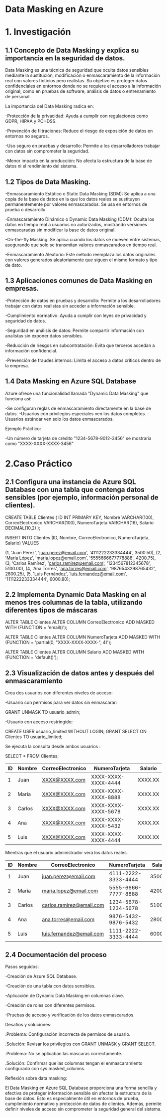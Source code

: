# Data Masking en Azure

# 1. Investigación
## 1.1 Concepto de Data Masking y explica su importancia en la seguridad de datos.

Data Masking es una técnica de seguridad que oculta datos sensibles mediante la sustitución, modificación o enmascaramiento de la información real con valores ficticios pero realistas. Su objetivo es proteger datos confidenciales en entornos donde no se requiere el acceso a la información original, como en pruebas de software, análisis de datos o entrenamiento de personal.

La importancia del Data Masking radica en:

-Protección de la privacidad: Ayuda a cumplir con regulaciones como GDPR, HIPAA y PCI-DSS.

-Prevención de filtraciones: Reduce el riesgo de exposición de datos en entornos no seguros.

-Uso seguro en pruebas y desarrollo: Permite a los desarrolladores trabajar con datos sin comprometer la seguridad.

-Menor impacto en la producción: No afecta la estructura de la base de datos ni el rendimiento del sistema.

## 1.2 Tipos de Data Masking.

-Enmascaramiento Estático o Static Data Masking (SDM): Se aplica a una copia de la base de datos en la que los datos reales se sustituyen permanentemente por valores enmascarados. Se usa en entornos de prueba o desarrollo.

-Enmascaramiento Dinámico o Dynamic Data Masking (DDM): Oculta los datos en tiempo real a usuarios no autorizados, mostrando versiones enmascaradas sin modificar la base de datos original.

-On-the-fly Masking: Se aplica cuando los datos se mueven entre sistemas, asegurando que solo se transmitan valores enmascarados en tiempo real.

-Enmascaramiento Aleatorio: Este método reemplaza los datos originales con valores generados aleatoriamente que siguen el mismo formato y tipo de dato.

## 1.3 Aplicaciones comunes de Data Masking en empresas.

-Protección de datos en pruebas y desarrollo: Permite a los desarrolladores trabajar con datos realistas sin acceder a información sensible.

-Cumplimiento normativo: Ayuda a cumplir con leyes de privacidad y seguridad de datos.

-Seguridad en análisis de datos: Permite compartir información con analistas sin exponer datos sensibles.

-Reducción de riesgos en subcontratación: Evita que terceros accedan a información confidencial.

-Prevención de fraudes internos: Limita el acceso a datos críticos dentro de la empresa.

## 1.4 Data Masking en Azure SQL Database 

Azure ofrece una funcionalidad llamada "Dynamic Data Masking" que funciona así:

-Se configuran reglas de enmascaramiento directamente en la base de datos.
-Usuarios con privilegios especiales ven los datos completos.
-Usuarios estándar ven solo los datos enmascarados.

Ejemplo Práctico:

-Un número de tarjeta de crédito "1234-5678-9012-3456" se mostraría como "XXXX-XXXX-XXXX-3456"


# 2.Caso Práctico

## 2.1 Configura una instancia de Azure SQL Database con una tabla que contenga datos sensibles (por ejemplo, información personal de clientes).

CREATE TABLE Clientes (
    ID INT PRIMARY KEY,
    Nombre VARCHAR(100),
    CorreoElectronico VARCHAR(100),
    NumeroTarjeta VARCHAR(16),
    Salario DECIMAL(10,2)
);

INSERT INTO Clientes (ID, Nombre, CorreoElectronico, NumeroTarjeta, Salario)
VALUES

(1, 'Juan Pérez', 'juan.perez@email.com', '4111222233334444', 3500.50),
(2, 'María López', 'maria.lopez@email.com', '5555666677778888', 4200.75),
(3, 'Carlos Ramírez', 'carlos.ramirez@email.com', '1234567812345678', 5100.00),
(4, 'Ana Torres', 'ana.torres@email.com', '9876543298765432', 2800.25),
(5, 'Luis Fernández', 'luis.fernandez@email.com', '1111222233334444', 6000.80);


## 2.2 Implementa Dynamic Data Masking en al menos tres columnas de la tabla, utilizando diferentes tipos de máscaras

ALTER TABLE Clientes 
ALTER COLUMN CorreoElectronico 
ADD MASKED WITH (FUNCTION = 'email()');

ALTER TABLE Clientes 
ALTER COLUMN NumeroTarjeta 
ADD MASKED WITH (FUNCTION = 'partial(0, "XXXX-XXXX-XXXX-", 4)');

ALTER TABLE Clientes 
ALTER COLUMN Salario 
ADD MASKED WITH (FUNCTION = 'default()');

## 2.3 Visualización de datos antes y después del enmascaramiento

Crea dos usuarios con diferentes niveles de acceso:

-Usuario con permisos para ver datos sin enmascarar:

GRANT UNMASK TO usuario_admin;

-Usuario con acceso restringido:

CREATE USER usuario_limited WITHOUT LOGIN;
GRANT SELECT ON Clientes TO usuario_limited;

Se ejecuta la consulta desde ambos usuarios :

SELECT * FROM Clientes;

ID  | Nombre  | CorreoElectronico     | NumeroTarjeta          | Salario 
----|--------|----------------------|------------------------|--------
1   | Juan   | XXXX@XXXX.com         | XXXX-XXXX-XXXX-4444    | XXXX.XX
2   | María  | XXXX@XXXX.com         | XXXX-XXXX-XXXX-8888    | XXXX.XX
3   | Carlos | XXXX@XXXX.com         | XXXX-XXXX-XXXX-5678    | XXXX.XX
4   | Ana    | XXXX@XXXX.com         | XXXX-XXXX-XXXX-5432    | XXXX.XX
5   | Luis   | XXXX@XXXX.com         | XXXX-XXXX-XXXX-4444    | XXXX.XX

Mientras que el usuario administrador verá los datos reales.

ID  | Nombre  | CorreoElectronico         | NumeroTarjeta          | Salario  
----|--------|--------------------------|------------------------|--------
1   | Juan   | juan.perez@email.com      | 4111-2222-3333-4444    | 3500.50  
2   | María  | maria.lopez@email.com     | 5555-6666-7777-8888    | 4200.75  
3   | Carlos | carlos.ramirez@email.com  | 1234-5678-1234-5678    | 5100.00  
4   | Ana    | ana.torres@email.com      | 9876-5432-9876-5432    | 2800.25  
5   | Luis   | luis.fernandez@email.com  | 1111-2222-3333-4444    | 6000.80  


## 2.4 Documentación del proceso

Pasos seguidos:

-Creación de Azure SQL Database.

-Creación de una tabla con datos sensibles.

-Aplicación de Dynamic Data Masking en columnas clave.

-Creación de roles con diferentes permisos.

-Pruebas de acceso y verificación de los datos enmascarados.

Desafíos y soluciones:

.Problema: Configuración incorrecta de permisos de usuario.

.Solución: Revisar los privilegios con GRANT UNMASK y GRANT SELECT.

.Problema: No se aplicaban las máscaras correctamente.

.Solución: Confirmar que las columnas tengan el enmascaramiento configurado con sys.masked_columns.

Reflexión sobre data masking:

El Data Masking en Azure SQL Database proporciona una forma sencilla y efectiva de proteger información sensible sin afectar la estructura de la base de datos. Esto es especialmente útil en entornos de prueba, cumplimiento normativo y protección de datos de clientes. 
Además, permite definir niveles de acceso sin comprometer la seguridad general del sistema.
